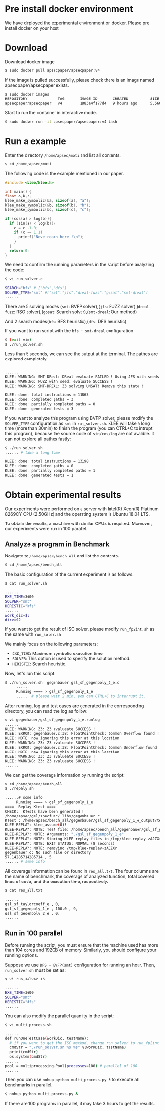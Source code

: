 # Pre install docker environment

We have deployed the experimental environment on docker. Please pre install docker on your host

# Download

Download docker image:
```sh
$ sudo docker pull apsecpaper/apsecpaper:v4
```

If the image is pulled successfully, please check there is an image named apsecpaper/apsecpaper exists.
```sh
$ sudo docker images
REPOSITORY              TAG       IMAGE ID       CREATED          SIZE
apsecpaper/apsecpaper   v4        1883a4f177d4   9 hours ago      5.56GB
```


Start to run the container in interactive mode.
```sh
$ sudo docker run -it apsecpaper/apsecpaper:v4 bash
```

# Run a example

Enter the directory `/home/apsec/moti` and list all contents.

```sh
$ cd /home/apsec/moti
```

The following code is the example mentioned in our paper.

```c
#include <klee/klee.h>

int main() {
float a,b,c;
klee_make_symbolic(&a, sizeof(a), "a");
klee_make_symbolic(&b, sizeof(b), "b");
klee_make_symbolic(&c, sizeof(c), "c");

if (cos(a) > log(b)){
  if (sin(a) < log(b)){
    c = c -1.0;
    if (c == 1.1)
      printf("Neve reach here !\n");
    }
  }
  return 0;
}

```

We need to confirm the running parameters in the script before analyzing the code:

```sh
$ vi run_solver.c

SEARCH="bfs" # ["bfs","dfs"]
SOLVER_TYPE="smt" #["smt","jfs","dreal-fuzz","gosat","smt-dreal"]
......
```

There are 5 solving modes (`smt`: BVFP solver),(`jfs`: FUZZ solver),(`dreal-fuzz`: RSO solver),(`gosat`: Search solver),(`smt-dreal`: Our method)

And 2 search modes(`bfs`: BFS heuristic),(`dfs`: DFS heuristic)

If you want to run script with the `bfs + smt-dreal` configuration
```sh
$ (exit vim)
$ ./run_solver.sh
```

Less than 5 seconds, we can see the output at the terminal. The pathes are explored completely.
```sh

...... 
KLEE: WARNING: SMT-DReal: DReal evaluate FAILED ! Using JFS with seeds to solve.
KLEE: WARNING: FUZZ with seed: evaluate SUCCESS !
KLEE: WARNING: SMT-DREAL: Z3 solving UNSAT! Remove this state !

KLEE: done: total instructions = 11863
KLEE: done: completed paths = 3
KLEE: done: partially completed paths = 0
KLEE: done: generated tests = 3
```

If you want to analyze this program using BVFP solver, please modify the `SOLVER_TYPE` configuration as `smt` in `run_solver.sh`. KLEE will take a long time (more than 30min) to finish the program (you can CTRL+C to intrupt this program), because the source code of `sin/cos/log` are not avalible. it can not explore all pathes fastly:

```sh
$ ./run_solver.sh
...... # take a long time

KLEE: done: total instructions = 13198
KLEE: done: completed paths = 0
KLEE: done: partially completed paths = 1
KLEE: done: generated tests = 1
```

# Obtain experimental results

Our experiments were performed on a server with Intel(R) Xeon(R) Platinum 8269CY CPU (2.50GHz) and the operating system is Ubuntu 18.04 LTS. 

To obtain the results, a machine with similar CPUs is required. Moreover, our experiments were run in 100 parallel.

## Analyze a program in Benchmark

Navigate to `/home/apsec/bench_all` and list the contents.

```sh
$ cd /home/apsec/bench_all
```

The basic configuration of the current experiment is as follows.

```sh
$ cat run_solver.sh 

......
EXE_TIME=3600
SOLVER="smt"
HERISTIC="bfs"
......
work_dic=$1
dirv=$2
```

If you want to get the result of ISC solver, please modify `run_fp2int.sh` as the same with `run_soler.sh`

We mainly focus on the following parameters:
* `EXE_TIME`: Maximum symbolic execution time
* `SOLVER`: This option is used to specify the solution method.
* `HERISTIC`: Search heuristic.

Now, let's run this script:
```sh
$ ./run_solver.sh  gegenbauer gsl_sf_gegenpoly_1_e.c
     ......
     Running ==== > gsl_sf_gegenpoly_1_e
     ...... # please wait 2 min, you can CTRL+C to interrupt it.
```

After running, log and test cases are generated in the corresponding directory, you can read the log as follow:

```sh
$ vi gegenbauer/gsl_sf_gegenpoly_1_e.runlog
......
KLEE: WARNING: Z3: Z3 evalueate SUCCESS !
KLEE: ERROR: gegenbauer.c:38: FloatPointCheck: Common Overflow found !
KLEE: NOTE: now ignoring this error at this location
KLEE: WARNING: Z3: Z3 evalueate SUCCESS !
KLEE: ERROR: gegenbauer.c:38: FloatPointCheck: Common Underflow found !
KLEE: NOTE: now ignoring this error at this location
KLEE: WARNING: Z3: Z3 evalueate SUCCESS !
KLEE: WARNING: Z3: Z3 evalueate SUCCESS !
......
```

We can get the coverage information by running the script:

```sh
$ cd /home/apsec/bench_all
$ ./repaly.sh

......# some info
     Running ==== > gsl_sf_gegenpoly_1_e
====  Replay Ktest ====
CHECK:  KTests have been generated !
/home/apsec/gsl/specfunc/.libs/gegenbauer.c
KTest : /home/apsec/bench_all/gegenbauer/gsl_sf_gegenpoly_1_e_output/test000001.ktest
KLEE-REPLAY: klee_assume(0)!
KLEE-REPLAY: NOTE: Test file: /home/apsec/bench_all/gegenbauer/gsl_sf_gegenpoly_1_e_output/test000001.ktest
KLEE-REPLAY: NOTE: Arguments: "./gsl_sf_gegenpoly_1_e" 
KLEE-REPLAY: NOTE: Storing KLEE replay files in /tmp/klee-replay-zAJZXr
KLEE-REPLAY: NOTE: EXIT STATUS: NORMAL (8 seconds)
KLEE-REPLAY: NOTE: removing /tmp/klee-replay-zAJZXr
gegenbauer.c: No such file or directory
57.14285714285714 , 5
...... # some info

```

All coverage information can be found in `res_all.txt`. The four columns are the name of benchmark, the coverage of analyzed function, total covered lines of code, and the execution time, respectively.

```sh
$ cat res_all.txt

...... 
gsl_sf_taylorcoeff_e , 0,
gsl_sf_gegenpoly_1_e , 100.0 , 9,
gsl_sf_gegenpoly_2_e , 0,
......
```

## Run in 100 parallel

Before running the script, you must ensure that the machine used has more than 104 cores and 192GB of memory. Similarly, you should configure your running options.

Suppose we use `DFS + BVFP(smt)` configuration for running an hour. Then, `run_solver.sh` must be set as:

```sh
$ vi run_solver.sh

......
EXE_TIME=3600
SOLVER="smt"
HERISTIC="dfs"
......
```

You can also modify the parallel quantity in the script:

```sh
$ vi multi_process.sh

......
def runOneTestCase(workDic, testName):
  # if you want to get the ISC method, change run_solver to run_fp2int
  cmdStr = "./run_solver.sh %s %s" %(workDic, testName)
  print(cmdStr)
  os.system(cmdStr)
......
pool = multiprocessing.Pool(processes=100) # parallel of 100
......
```

Then you can use `nohup python multi_process.py &` to execute all benchmarks in parallel.

```sh
$ nohup python multi_process.py &
```

If there are 100 programs in parallel, it may take 3 hours to get the results.

